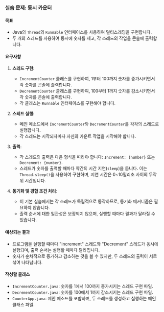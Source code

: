 ### 실습 문제: 동시 카운터

#### 목표
- Java의 `Thread`와 `Runnable` 인터페이스를 사용하여 멀티스레딩을 구현합니다.
- 두 개의 스레드를 사용하여 동시에 숫자를 세고, 각 스레드의 작업을 콘솔에 출력합니다.

#### 요구사항
1. **스레드 구현**:
    - `IncrementCounter` 클래스를 구현하여, 1부터 100까지 숫자를 증가시키면서 각 숫자를 콘솔에 출력합니다.
    - `DecrementCounter` 클래스를 구현하여, 100부터 1까지 숫자를 감소시키면서 각 숫자를 콘솔에 출력합니다.
    - 각 클래스는 `Runnable` 인터페이스를 구현해야 합니다.

2. **스레드 실행**:
    - 메인 메소드에서 `IncrementCounter`와 `DecrementCounter`를 각각의 스레드로 실행합니다.
    - 각 스레드는 시작되자마자 자신의 카운트 작업을 시작해야 합니다.

3. **출력**:
    - 각 스레드의 출력은 다음 형식을 따라야 합니다: `Increment: {number}` 또는 `Decrement: {number}`.
    - 스레드가 숫자를 출력할 때마다 약간의 시간 지연(`sleep`)을 둡니다. 이는 `Thread.sleep()`을 사용하여 구현하며, 지연 시간은 0~10밀리초 사이의 무작위 시간입니다.

4. **동기화 및 경합 조건 처리**:
    - 이 기본 실습에서는 각 스레드가 독립적으로 동작하므로, 동기화 메커니즘은 필요하지 않습니다.
    - 출력 순서에 대한 일관성은 보장되지 않으며, 실행할 때마다 결과가 달라질 수 있습니다.

#### 예상되는 결과
- 프로그램을 실행할 때마다 "Increment" 스레드와 "Decrement" 스레드가 동시에 실행되며, 출력 순서는 실행할 때마다 달라집니다.
- 숫자가 순차적으로 증가하고 감소하는 것을 볼 수 있지만, 두 스레드의 출력이 서로 섞여 나타납니다.

#### 작성할 클래스
- `IncrementCounter.java`: 숫자를 1에서 100까지 증가시키는 스레드 구현 파일.
- `DecrementCounter.java`: 숫자를 100에서 1까지 감소시키는 스레드 구현 파일.
- `CounterApp.java`: 메인 메소드를 포함하며, 두 스레드를 생성하고 실행하는 메인 클래스 파일.